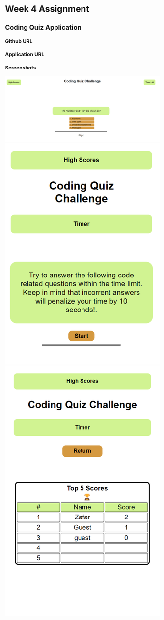 # Week 4 Assignment

## Coding Quiz Application

### Github URL

### Application URL

### Screenshots

![screenshot](.\assets\images\screenshot1.png)
![screenshot](.\assets\images\screenshot2.png)
![screenshot](.\assets\images\screenshot3.png)

